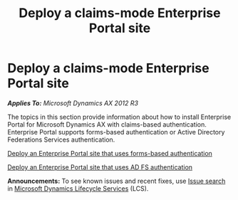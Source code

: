 ﻿---
title: Deploy a claims-mode Enterprise Portal site
TOCTitle: Deploy a claims-mode Enterprise Portal site
ms:assetid: d188e9bc-1bbb-49d9-b40f-fdc5b6322e60
ms:mtpsurl: https://technet.microsoft.com/en-us/library/Dn621033(v=AX.60)
ms:contentKeyID: 61078357
ms.date: 04/18/2014
mtps_version: v=AX.60
---

# Deploy a claims-mode Enterprise Portal site 


_**Applies To:** Microsoft Dynamics AX 2012 R3_

The topics in this section provide information about how to install Enterprise Portal for Microsoft Dynamics AX with claims-based authentication. Enterprise Portal supports forms-based authentication or Active Directory Federations Services authentication.

[Deploy an Enterprise Portal site that uses forms-based authentication](deploy-an-enterprise-portal-site-that-uses-forms-based-authentication.md)

[Deploy an Enterprise Portal site that uses AD FS authentication](deploy-an-enterprise-portal-site-that-uses-ad-fs-authentication.md)

  
**Announcements:** To see known issues and recent fixes, use [Issue search](http://go.microsoft.com/fwlink/?linkid=389258) in [Microsoft Dynamics Lifecycle Services](http://go.microsoft.com/fwlink/?linkid=306505) (LCS).


